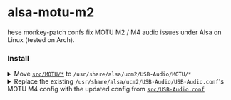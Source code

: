 # alsa-motu-m2

hese monkey-patch confs fix MOTU M2 / M4 audio issues under Alsa on Linux (tested on Arch).

### Install

<details><summary>Move <a href="src/MOTU"><code>src/MOTU/*</code></a> to <code>/usr/share/alsa/ucm2/USB-Audio/MOTU/*</code></summary>
<p>

```diff
/usr/share/alsa/ucm2/USB-Audio/MOTU/M4.conf
/usr/share/alsa/ucm2/USB-Audio/MOTU/M4-HiFi.conf
+/usr/share/alsa/ucm2/USB-Audio/MOTU/M2.conf
+/usr/share/alsa/ucm2/USB-Audio/MOTU/M2-HiFi.conf
```

</p>
</details>
<details><summary>Replace the existing <code>/usr/share/alsa/ucm2/USB-Audio/USB-Audio.conf</code>'s MOTU M4 config with the updated config from <a href="src/USB-Audio.conf"><code>src/USB-Audio.conf</code></a></summary>
<p>

```diff
@@ -67,1 +83,1 @@
-If.M4 {
-	Condition {
-		Type String
-		Haystack "${CardComponents}"
-		Needle "USB07fd:000b"
-	}
-	True.Define.ProfileName "MOTU/M4"
+If.Motu {
+  Condition {
+    Type String
+    Haystack "${CardComponents}"
+    Needle "USB07fd:000b"
+  }
+  True.If.M4 {
+    Condition {
+      Type String
+      Haystack "${CardLongName}"
+      Needle "MOTU M4"
+    }
+    True.Define.ProfileName "MOTU/M4"
+    False.Define.ProfileName "MOTU/M2"
+  }
}
```

</p>
</details>

